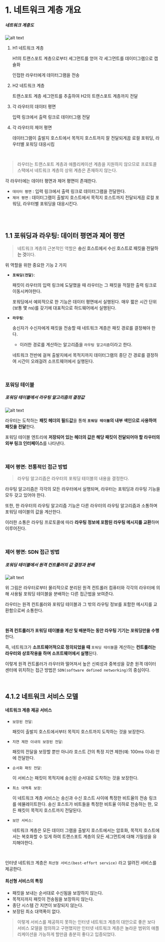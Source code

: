 # 1. 네트워크 계층 개요

##### 네트워크 계층도
![alt text](image.png)

1. H1 네트워크 계층

    H1의 트랜스포트 계층으로부터 세그먼트를 얻어 각 세그먼트를 데이터그램으로 캡슐화
    
    인접한 라우터에게 데이터그램을 전송

2. H2 네트워크 계층

    트랜스포트 계층 세그먼트를 추출하여 H2의 트랜스포트 계층까지 전달

3. 각 라우터의 데이터 평면

    입력 링크에서 출력 링크로 데이터그램 전달

4. 각 라우터의 제어 평면

    데이터그램이 출발지 호스트에서 목적지 호스트까지 잘 전달되게끔 로컬 포워딩, 라우터별 포워딩 대응시킴

<br/>

> 라우터는 트랜스포트 계층과 애플리케이션 계층을 지원하지 않으므로 프로토콜 스택에서 네트워크 계층의 상위 계층은 존재하지 않는다.

각 라우터에는 데이터 평면과 제어 평면이 존재한다. 
- `데이터 평면` : 입력 링크에서 출력 링크로 데이터그램을 전달한다.
- `제어 평면` : 데이터그램이 출발지 호스트에서 목적지 호스트까지 전달되게끔 로컬 포워딩, 라우터별 포워딩을 대응시킨다.

<br/><br/>

## 1.1 포워딩과 라우팅: 데이터 평면과 제어 평면

> 네트워크 계층의 근본적인 역할은 **송신 호스트에서 수신 호스트로 패킷을 전달하는 것**이다.

위 역할을 위한 중요한 기능 2 가지

- **`포워딩(전달)`**: 

    패킷이 라우터의 입력 링크에 도달했을 때 라우터는 그 패킷을 적절한 출력 링크로 이동시켜야한다. 

    포워딩에서 예외적으로 한 기능은 데이터 평면에서 실행된다. 매우 짧은 시간 단위(보통 몇 ns)를 갖기에 대표적으로 하드웨어에서 실행된다.

- **`라우팅`**: 

    송신자가 수신자에게 패킷을 전송할 때 네트워크 계층은 패킷 경로를 결정해야 한다.
    - 이러한 경로를 계산하는 알고리즘을 `라우팅 알고리즘`이라고 한다. 
    
    네트워크 전반에 걸쳐 출발지에서 목적지까지 데이터그램의 종단 간 경로를 결정하여 시간이 오래걸려 소프트웨어에서 실행된다.

<br/>

### 포워딩 테이블

##### 포워딩 테이블에서 라우팅 알고리즘의 결정값
![alt text](image-1.png)

라우터는 도착하는 **패킷 헤더의 필드값**을 통해 **`포워딩 테이블`의 내부 색인으로 사용하여 패킷을 전달**한다.

포워딩 테이블 엔트리에 **저장되어 있는 헤더의 값은 해당 패킷이 전달되어야 할 라우터의 외부 링크 인터페이스**를 나타낸다.

<br/>

### 제어 평면: 전통적인 접근 방법

> 라우팅 알고리즘은 라우터의 포워딩 테이블의 내용을 결정한다.

라우팅 알고리즘은 각각의 모든 라우터에서 실행되며, 라우터는 포워딩과 라우팅 기능을 모두 갖고 있어야 한다.

또한, 한 라우터의 라우팅 알고리즘 기능은 다른 라우터의 라우팅 알고리즘과 소통하며 포워딩 테이블의 값을 계산한다.

이러한 소통은 라우팅 프로토콜에 따라 **라우팅 정보에 포함된 라우팅 메시지를 교환**하며 이루어진다.

<br/>

### 제어 평면: SDN 접근 방법

##### 포워딩 테이블에서 원격 컨트롤러의 값 결정과 분배
![alt text](image-2.png)

위 그림은 라우터로부터 물리적으로 분리된 원격 컨트롤러 컴퓨터와 각각의 라우터에 의해 사용될 포워딩 테이블을 분배하는 다른 접근법을 보여준다.

라우터는 원격 컨트롤러와 포워딩 테이블과 그 밖의 라우팅 정보를 포함한 메시지를 교환함으로써 소통한다.

<br/>

**원격 컨트롤러가 포워딩 테이블을 계산 및 배분하는 동안 라우팅 기기는 포워딩만을 수행**한다.

즉, 네트워크가 **소프트웨어적으로 정의되었을 때** `포워딩 테이블`을 계산하는 **컨트롤러는 라우터와 상호작용을 하며 소프트웨어에서 실행**된다.

이렇게 원격 컨트롤러가 라우터와 떨어져서 높은 신뢰성과 중복성을 갖춘 원격 데이터 센터에 위치하는 접근 방법은 `SDN(software defined networking)`의 중심이다.

<br/>

## 4.1.2 네트워크 서비스 모델

#### 네트워크 계층 제공 서비스

- `보장된 전달`: 

    패킷이 출발지 호스트에서부터 목적지 호스트까지 도착하는 것을 보장한다.


- `지연 제한 이내의 보장된 전달`:

    패킷의 전달을 보장할 뿐만 아니라 호스트 간의 특정 지연 제한(예: 100ms 이내) 안에 전달한다.
- `순서화 패킷 전달`: 

    이 서비스는 패킷이 목적지에 송신된 순서대로 도착하는 것을 보장한다.
- `최소 대역폭 보장`: 

    이 네트워크 계층 서비스는 송신과 수신 호스트 사이에 특정한 비트율의 전송 링크를 에뮬레이트한다. 송신 호스트가 비트들을 특정한 비트율 이하로 전송하는 한, 모든 패킷이 목적지 호스트까지 전달된다.
- `보안 서비스`: 

    네트워크 계층은 모든 데이터 그램을 출발지 호스트에서는 암호화, 목적지 호스트에서는 복호화할 수 있게 하여 트랜스포트 계층의 모든 세그먼트에 대해 기밀성을 유지해야한다.

<br/>

인터넷 네트워크 계층은 `최선형 서비스(best-effort service)` 라고 알려진 서비스를 제공한다.
<br/>

#### 최선형 서비스의 특징
- 패킷을 보내는 순서대로 수신됨을 보장하지 않는다.
- 목적지까지 패킷이 전송됨을 보장하지 않는다.
- 종단 시스템 간 지연이 보장되지 않는다.
- 보장된 최소 대역폭이 없다.

>이렇게 서비스를 제공하지 못하는 인터넷 네트워크 계층의 대안으로 좋은 보다 서비스 모델을 정의하고 구현했지만 인터넷 네트워크 계층은 놀라운 범위의 애플리케이션을 가능하게 할만큼 충분히 좋다고 입증되었다.
